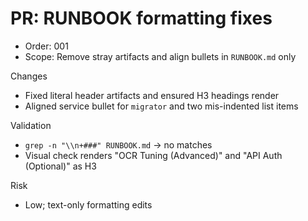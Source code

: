# PR: RUNBOOK formatting fixes

- Order: 001
- Scope: Remove stray artifacts and align bullets in `RUNBOOK.md` only

Changes
- Fixed literal header artifacts and ensured H3 headings render
- Aligned service bullet for `migrator` and two mis-indented list items

Validation
- `grep -n "\\n+###" RUNBOOK.md` → no matches
- Visual check renders "OCR Tuning (Advanced)" and "API Auth (Optional)" as H3

Risk
- Low; text-only formatting edits
